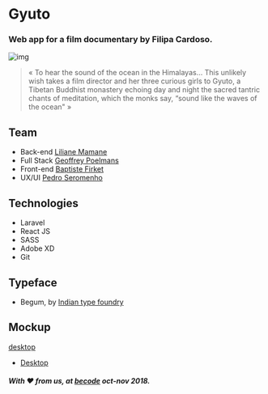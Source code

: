 # Gyuto
### Web app for a film documentary by Filipa Cardoso.
![img](http://www.gyuto-movie.com/images/synopsis-image.jpg)

> « To hear the sound of the ocean in the Himalayas… This unlikely wish takes a film director and her three curious girls to Gyuto, a Tibetan Buddhist monastery echoing day and night the sacred tantric chants of meditation, which the monks say, “sound like the waves of the ocean" » 

## Team
- Back-end [Liliane Mamane](https://github.com/lilama)
- Full Stack [Geoffrey Poelmans](https://github.com/geoffrey-poelmans)
- Front-end [Baptiste Firket](https://github.com/baptistefkt)
- UX/UI [Pedro Seromenho](http://pedroseromenho.com/)

## Technologies
- Laravel
- React JS
- SASS
- Adobe XD
- Git

## Typeface
- Begum, by [Indian type foundry](https://www.indiantypefoundry.com/fonts/begum)

## Mockup
[desktop](desktop.png)
- [Desktop](https://xd.adobe.com/view/d3ba2b44-66c5-4626-4281-8233dd7db86c-a58b/?fullscreen)

##### With :heart: from us, at [becode]() oct-nov 2018.




